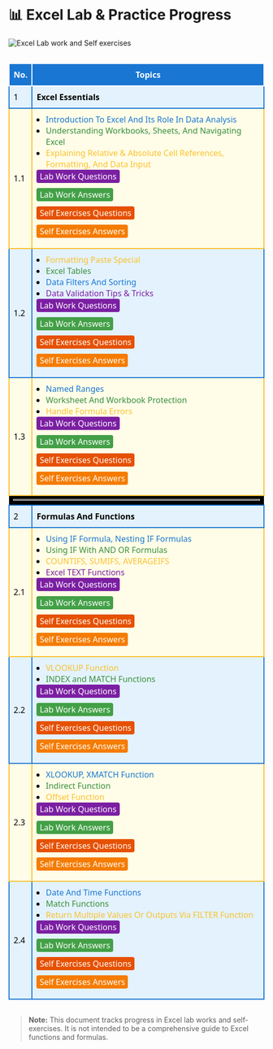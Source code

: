 <h1>📊 Excel Lab & Practice Progress</h1>
<img src="https://img.shields.io/badge/Lab%20work%20and%20Self%20exercises-%2523ffff76?logo=googlesheets&label=Excel" alt="Excel Lab work and Self exercises">
<hr style="background:transparent;">
<table style="width:100%;border-collapse:collapse;font-family:'Segoe UI',Arial,sans-serif;">
  <thead>
    <tr style="background:#1976d2;color:#fff;">
      <th style="padding:10px 8px;border:2px solid #fff;background:#1976d2;">No.</th>
      <th style="padding:10px 8px;border:2px solid #fff;background:#1976d2;">Topics</th>
    </tr>
  </thead>
  <tbody>
    <tr style="background:#e3f2fd;color:#000;">
      <td style="padding:10px 8px;border:2px solid #1976d2;">1</td>
      <td style="padding:10px 8px;border:2px solid #1976d2;"><b>Excel Essentials</b></td>
    </tr>
    <tr style="background:#fffde7; color:#000;">
      <td style="padding:10px 8px;border:2px solid #fbc02d;">1.1</td>
      <td style="padding:10px 8px;border:2px solid #fbc02d;">
        <ul style="margin:0;padding-left:18px;">
          <li><span style="color:#1976d2;">Introduction To Excel And Its Role In Data Analysis</span></li>
          <li><span style="color:#388e3c;">Understanding Workbooks, Sheets, And Navigating Excel</span></li>
          <li><span style="color:#fbc02d;">Explaining Relative & Absolute Cell References, Formatting, And Data Input</span></li>
        </ul>
        <div style="margin-bottom:6px;">
          <span style="color:#fff;background:#7b1fa2;padding:2px 6px;border-radius:4px;display:inline-block;margin-bottom:4px;">
            <a style="color:#fff;text-decoration:none;" href="lab_work/1.1_questions.xlsx">Lab Work Questions</a>
          </span>
        </div>
        <div style="margin-bottom:6px;">
          <span style="color:#fff;background:#43a047;padding:2px 6px;border-radius:4px;display:inline-block;margin-bottom:4px;">
            <a style="color:#fff;text-decoration:none;" href="lab_work/1.1_answers.xlsx">Lab Work Answers</a>
          </span>
        </div>
        <div style="margin-bottom:6px;">
          <span style="color:#fff;background:#e65100;padding:2px 6px;border-radius:4px;display:inline-block;margin-bottom:4px;">
            <a style="color:#fff;text-decoration:none;" href="self_exercise/1.1_questions.xlsx">Self Exercises Questions</a>
          </span>
        </div>
        <div style="margin-bottom:6px;">
          <span style="color:#fff;background:#f57c00;padding:2px 6px;border-radius:4px;display:inline-block;margin-bottom:4px;">
            <a style="color:#fff;text-decoration:none;" href="self_exercise/1.1_answers.xlsx">Self Exercises Answers</a>
          </span>
        </div>
      </td>
    </tr>
    <tr style="background:#e3f2fd;color:#000;">
      <td style="padding:10px 8px;border:2px solid #1976d2;">1.2</td>
      <td style="padding:10px 8px;border:2px solid #1976d2;">
        <ul style="margin:0;padding-left:18px;">
          <li><span style="color:#fbc02d;">Formatting Paste Special</span></li>
          <li><span style="color:#388e3c;">Excel Tables</span></li>
          <li><span style="color:#1976d2;">Data Filters And Sorting</span></li>
          <li><span style="color:#7b1fa2;">Data Validation Tips & Tricks</span></li>
        </ul>
        <div style="margin-bottom:6px;">
          <span style="color:#fff;background:#7b1fa2;padding:2px 6px;border-radius:4px;display:inline-block;margin-bottom:4px;">
            <a style="color:#fff;text-decoration:none;" href="lab_work/1.2_questions.xlsx">Lab Work Questions</a>
          </span>
        </div>
        <div style="margin-bottom:6px;">
          <span style="color:#fff;background:#43a047;padding:2px 6px;border-radius:4px;display:inline-block;margin-bottom:4px;">
            <a style="color:#fff;text-decoration:none;" href="lab_work/1.2_answers.xlsx">Lab Work Answers</a>
          </span>
        </div>
        <div style="margin-bottom:6px;">
          <span style="color:#fff;background:#e65100;padding:2px 6px;border-radius:4px;display:inline-block;margin-bottom:4px;">
            <a style="color:#fff;text-decoration:none;" href="self_exercise/1.2_questions.xlsx">Self Exercises Questions</a>
          </span>
        </div>
        <div style="margin-bottom:6px;">
          <span style="color:#fff;background:#f57c00;padding:2px 6px;border-radius:4px;display:inline-block;margin-bottom:4px;">
            <a style="color:#fff;text-decoration:none;" href="self_exercise/1.2_answers.xlsx">Self Exercises Answers</a>
          </span>
        </div>
      </td>
    </tr>
    <tr style="background:#fffde7; color:#000;">
      <td style="padding:10px 8px;border:2px solid #fbc02d;">1.3</td>
      <td style="padding:10px 8px;border:2px solid #fbc02d;">
        <ul style="margin:0;padding-left:18px;">
          <li><span style="color:#1976d2;">Named Ranges</span></li>
          <li><span style="color:#388e3c;">Worksheet And Workbook Protection</span></li>
          <li><span style="color:#fbc02d;">Handle Formula Errors</span></li>
        </ul>
        <div style="margin-bottom:6px;">
          <span style="color:#fff;background:#7b1fa2;padding:2px 6px;border-radius:4px;display:inline-block;margin-bottom:4px;">
            <a style="color:#fff;text-decoration:none;" href="lab_work/1.3_questions.xlsx">Lab Work Questions</a>
          </span>
        </div>
        <div style="margin-bottom:6px;">
          <span style="color:#fff;background:#43a047;padding:2px 6px;border-radius:4px;display:inline-block;margin-bottom:4px;">
            <a style="color:#fff;text-decoration:none;" href="lab_work/1.3_answers.xlsx">Lab Work Answers</a>
          </span>
        </div>
        <div style="margin-bottom:6px;">
          <span style="color:#fff;background:#e65100;padding:2px 6px;border-radius:4px;display:inline-block;margin-bottom:4px;">
            <a style="color:#fff;text-decoration:none;" href="self_exercise/1.3_questions.xlsx">Self Exercises Questions</a>
          </span>
        </div>
        <div style="margin-bottom:6px;">
          <span style="color:#fff;background:#f57c00;padding:2px 6px;border-radius:4px;display:inline-block;margin-bottom:4px;">
            <a style="color:#fff;text-decoration:none;" href="self_exercise/1.3_answers.xlsx">Self Exercises Answers</a>
          </span>
        </div>
      </td>
    </tr>
    <tr>
      <td colspan="2" style="background:#000;">
        <hr style="border:1px solid #fff; background:transparent; margin:4px 0;">
      </td>
    </tr>
    <tr style="background:#e3f2fd;color:#000;">
      <td style="padding:10px 8px;border:2px solid #1976d2;">2</td>
      <td style="padding:10px 8px;border:2px solid #1976d2;"><b>Formulas And Functions</b></td>
    </tr>
    <tr style="background:#fffde7; color:#000;">
      <td style="padding:10px 8px;border:2px solid #fbc02d;">2.1</td>
      <td style="padding:10px 8px;border:2px solid #fbc02d;">
        <ul style="margin:0;padding-left:18px;">
          <li><span style="color:#1976d2;">Using IF Formula, Nesting IF Formulas</span></li>
          <li><span style="color:#388e3c;">Using IF With AND OR Formulas</span></li>
          <li><span style="color:#fbc02d;">COUNTIFS, SUMIFS, AVERAGEIFS</span></li>
          <li><span style="color:#7b1fa2;">Excel TEXT Functions</span></li>
        </ul>
        <div style="margin-bottom:6px;">
          <span style="color:#fff;background:#7b1fa2;padding:2px 6px;border-radius:4px;display:inline-block;margin-bottom:4px;">
            <a style="color:#fff;text-decoration:none;" href="lab_work/2.1_questions.xlsx">Lab Work Questions</a>
          </span>
        </div>
        <div style="margin-bottom:6px;">
          <span style="color:#fff;background:#43a047;padding:2px 6px;border-radius:4px;display:inline-block;margin-bottom:4px;">
            <a style="color:#fff;text-decoration:none;" href="lab_work/2.1_answers.xlsx">Lab Work Answers</a>
          </span>
        </div>
        <div style="margin-bottom:6px;">
          <span style="color:#fff;background:#e65100;padding:2px 6px;border-radius:4px;display:inline-block;margin-bottom:4px;">
            <a style="color:#fff;text-decoration:none;" href="self_exercise/2.1_questions.xlsx">Self Exercises Questions</a>
          </span>
        </div>
        <div style="margin-bottom:6px;">
          <span style="color:#fff;background:#f57c00;padding:2px 6px;border-radius:4px;display:inline-block;margin-bottom:4px;">
            <a style="color:#fff;text-decoration:none;" href="self_exercise/2.1_answers.xlsx">Self Exercises Answers</a>
          </span>
        </div>
      </td>
    </tr>
    <tr style="background:#e3f2fd;color:#000;">
      <td style="padding:10px 8px;border:2px solid #1976d2;">2.2</td>
      <td style="padding:10px 8px;border:2px solid #1976d2;">
        <ul style="margin:0;padding-left:18px;">
          <li><span style="color:#fbc02d;">VLOOKUP Function</span></li>
          <li><span style="color:#388e3c;">INDEX and MATCH Functions</span></li>
        </ul>
        <div style="margin-bottom:6px;">
          <span style="color:#fff;background:#7b1fa2;padding:2px 6px;border-radius:4px;display:inline-block;margin-bottom:4px;">
            <a style="color:#fff;text-decoration:none;" href="lab_work/2.2_questions.xlsx">Lab Work Questions</a>
          </span>
        </div>
        <div style="margin-bottom:6px;">
          <span style="color:#fff;background:#43a047;padding:2px 6px;border-radius:4px;display:inline-block;margin-bottom:4px;">
            <a style="color:#fff;text-decoration:none;" href="lab_work/2.2_answers.xlsx">Lab Work Answers</a>
          </span>
        </div>
        <div style="margin-bottom:6px;">
          <span style="color:#fff;background:#e65100;padding:2px 6px;border-radius:4px;display:inline-block;margin-bottom:4px;">
            <a style="color:#fff;text-decoration:none;" href="self_exercise/2.2_questions.xlsx">Self Exercises Questions</a>
          </span>
        </div>
        <div style="margin-bottom:6px;">
          <span style="color:#fff;background:#f57c00;padding:2px 6px;border-radius:4px;display:inline-block;margin-bottom:4px;">
            <a style="color:#fff;text-decoration:none;" href="self_exercise/2.2_answers.xlsx">Self Exercises Answers</a>
          </span>
        </div>
      </td>
    </tr>
    <tr style="background:#fffde7; color:#000;">
      <td style="padding:10px 8px;border:2px solid #fbc02d;">2.3</td>
      <td style="padding:10px 8px;border:2px solid #fbc02d;">
        <ul style="margin:0;padding-left:18px;">
          <li><span style="color:#1976d2;">XLOOKUP, XMATCH Function</span></li>
          <li><span style="color:#388e3c;">Indirect Function</span></li>
          <li><span style="color:#fbc02d;">Offset Function</span></li>
        </ul>
        <div style="margin-bottom:6px;">
          <span style="color:#fff;background:#7b1fa2;padding:2px 6px;border-radius:4px;display:inline-block;margin-bottom:4px;">
            <a style="color:#fff;text-decoration:none;" href="lab_work/2.3_questions.xlsx">Lab Work Questions</a>
          </span>
        </div>
        <div style="margin-bottom:6px;">
          <span style="color:#fff;background:#43a047;padding:2px 6px;border-radius:4px;display:inline-block;margin-bottom:4px;">
            <a style="color:#fff;text-decoration:none;" href="lab_work/2.3_answers.xlsx">Lab Work Answers</a>
          </span>
        </div>
        <div style="margin-bottom:6px;">
          <span style="color:#fff;background:#e65100;padding:2px 6px;border-radius:4px;display:inline-block;margin-bottom:4px;">
            <a style="color:#fff;text-decoration:none;" href="self_exercise/2.3_questions.xlsx">Self Exercises Questions</a>
          </span>
        </div>
        <div style="margin-bottom:6px;">
          <span style="color:#fff;background:#f57c00;padding:2px 6px;border-radius:4px;display:inline-block;margin-bottom:4px;">
            <a style="color:#fff;text-decoration:none;" href="self_exercise/2.3_answers.xlsx">Self Exercises Answers</a>
          </span>
        </div>
      </td>
    </tr>
    <tr style="background:#e3f2fd;color:#000;">
      <td style="padding:10px 8px;border:2px solid #1976d2;">2.4</td>
      <td style="padding:10px 8px;border:2px solid #1976d2;">
        <ul style="margin:0;padding-left:18px;">
          <li><span style="color:#1976d2;">Date And Time Functions</span></li>
          <li><span style="color:#388e3c;">Match Functions</span></li>
          <li><span style="color:#fbc02d;">Return Multiple Values Or Outputs Via FILTER Function</span></li>
        </ul>
        <div style="margin-bottom:6px;">
          <span style="color:#fff;background:#7b1fa2;padding:2px 6px;border-radius:4px;display:inline-block;margin-bottom:4px;">
            <a style="color:#fff;text-decoration:none;" href="lab_work/2.4_questions.xlsx">Lab Work Questions</a>
          </span>
        </div>
        <div style="margin-bottom:6px;">
          <span style="color:#fff;background:#43a047;padding:2px 6px;border-radius:4px;display:inline-block;margin-bottom:4px;">
            <a style="color:#fff;text-decoration:none;" href="lab_work/2.4_answers.xlsx">Lab Work Answers</a>
          </span>
        </div>
        <div style="margin-bottom:6px;">
          <span style="color:#fff;background:#e65100;padding:2px 6px;border-radius:4px;display:inline-block;margin-bottom:4px;">
            <a style="color:#fff;text-decoration:none;" href="self_exercise/2.4_questions.xlsx">Self Exercises Questions</a>
          </span>
        </div>
        <div style="margin-bottom:6px;">
          <span style="color:#fff;background:#f57c00;padding:2px 6px;border-radius:4px;display:inline-block;margin-bottom:4px;">
            <a style="color:#fff;text-decoration:none;" href="self_exercise/2.4_answers.xlsx">Self Exercises Answers</a>
          </span>
        </div>
      </td>
    </tr>
  </tbody>
</table>
<hr style="background:transparent;">
<blockquote>
  <b>Note:</b> This document tracks progress in Excel lab works and self-exercises. It is not intended to be a comprehensive guide to Excel functions and formulas.
</blockquote>